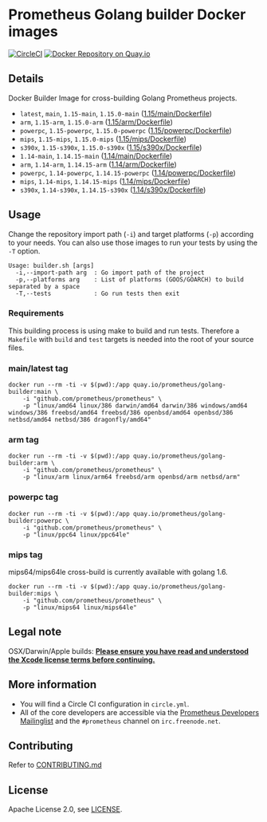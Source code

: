 # Prometheus Golang builder Docker images

[![CircleCI](https://circleci.com/gh/prometheus/golang-builder/tree/master.svg?style=shield)][circleci]
[![Docker Repository on Quay.io](https://quay.io/repository/prometheus/golang-builder/status)][quayio]

## Details

Docker Builder Image for cross-building Golang Prometheus projects.

- `latest`, `main`, `1.15-main`, `1.15.0-main` ([1.15/main/Dockerfile](1.15/main/Dockerfile))
- `arm`, `1.15-arm`, `1.15.0-arm` ([1.15/arm/Dockerfile](1.15/arm/Dockerfile))
- `powerpc`, `1.15-powerpc`, `1.15.0-powerpc` ([1.15/powerpc/Dockerfile](1.15/powerpc/Dockerfile))
- `mips`, `1.15-mips`, `1.15.0-mips` ([1.15/mips/Dockerfile](1.15/mips/Dockerfile))
- `s390x`, `1.15-s390x`, `1.15.0-s390x` ([1.15/s390x/Dockerfile](1.15/s390x/Dockerfile))
- `1.14-main`, `1.14.15-main` ([1.14/main/Dockerfile](1.14/main/Dockerfile))
- `arm`, `1.14-arm`, `1.14.15-arm` ([1.14/arm/Dockerfile](1.14/arm/Dockerfile))
- `powerpc`, `1.14-powerpc`, `1.14.15-powerpc` ([1.14/powerpc/Dockerfile](1.14/powerpc/Dockerfile))
- `mips`, `1.14-mips`, `1.14.15-mips` ([1.14/mips/Dockerfile](1.14/mips/Dockerfile))
- `s390x`, `1.14-s390x`, `1.14.15-s390x` ([1.14/s390x/Dockerfile](1.14/s390x/Dockerfile))

## Usage

Change the repository import path (`-i`) and target platforms (`-p`) according to your needs.
You can also use those images to run your tests by using the `-T` option.

```
Usage: builder.sh [args]
  -i,--import-path arg  : Go import path of the project
  -p,--platforms arg    : List of platforms (GOOS/GOARCH) to build separated by a space
  -T,--tests            : Go run tests then exit
```

### Requirements

This building process is using make to build and run tests.
Therefore a `Makefile` with `build` and `test` targets is needed into the root of your source files.

### main/latest tag

```
docker run --rm -ti -v $(pwd):/app quay.io/prometheus/golang-builder:main \
    -i "github.com/prometheus/prometheus" \
    -p "linux/amd64 linux/386 darwin/amd64 darwin/386 windows/amd64 windows/386 freebsd/amd64 freebsd/386 openbsd/amd64 openbsd/386 netbsd/amd64 netbsd/386 dragonfly/amd64"
```

### arm tag

```
docker run --rm -ti -v $(pwd):/app quay.io/prometheus/golang-builder:arm \
    -i "github.com/prometheus/prometheus" \
    -p "linux/arm linux/arm64 freebsd/arm openbsd/arm netbsd/arm"
```

### powerpc tag

```
docker run --rm -ti -v $(pwd):/app quay.io/prometheus/golang-builder:powerpc \
    -i "github.com/prometheus/prometheus" \
    -p "linux/ppc64 linux/ppc64le"
```

### mips tag

mips64/mips64le cross-build is currently available with golang 1.6.

```
docker run --rm -ti -v $(pwd):/app quay.io/prometheus/golang-builder:mips \
    -i "github.com/prometheus/prometheus" \
    -p "linux/mips64 linux/mips64le"
```

## Legal note

OSX/Darwin/Apple builds:
**[Please ensure you have read and understood the Xcode license
   terms before continuing.](https://www.apple.com/legal/sla/docs/xcode.pdf)**

## More information

  * You will find a Circle CI configuration in `circle.yml`.
  * All of the core developers are accessible via the [Prometheus Developers Mailinglist](https://groups.google.com/forum/?fromgroups#!forum/prometheus-developers) and the `#prometheus` channel on `irc.freenode.net`.

## Contributing

Refer to [CONTRIBUTING.md](CONTRIBUTING.md)

## License

Apache License 2.0, see [LICENSE](LICENSE).

[quayio]: https://quay.io/repository/prometheus/golang-builder
[circleci]: https://circleci.com/gh/prometheus/golang-builder

